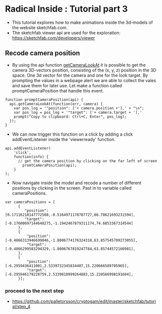 # Radical Inside : Tutorial part 3

- This tutorial explores how to make animations inside the 3d-models of the website sketchfab.com.
- The sketchfab viewer api are used for the exploration: https://sketchfab.com/developers/viewer

##  Recode camera position
-  By using the api function [getCameraLookAt](https://sketchfab.com/developers/viewer/functions#api-getCameraLookAt) it is possible to get the camera 3D-vectors position, consisting of the (x, y, z) position in the 3D space. One 3d vector for the camera and one for the look target. By prompting the values in a webpage alert we are able to collect the vales and save them for later use. Let make a function called promptCameraPosition that handle this event.

```
function promptCameraPosition(api) {
  api.getCameraLookAt(function(err, camera) {
    var pos_log = '"position": ['+ camera.position +'],' + "\n";
    var pos_log = pos_log + '"target": ['+ camera.target + '],'
    prompt("Copy to clipboard: Ctrl+C, Enter", pos_log);
  });
}
```
- We can now trigger this function on a click by adding a click addEventListener inside the 'viewerready' function.
```
api.addEventListener(
    'click',
    function(info) {
      // get the camera position by clicking on the far left of screen
        promtCameraPosition(api);
    }
);
```
- Now navigate inside the model and recode a number of different positions by clicking in the screen. Past in to variable called cameraPositions. 
```
var cameraPositions = [
      {
         "position": [0.17116218147772588,-0.5164971178787727,86.78621693231594],
         "target": [-0.17600697144648275,-1.1942467879311174,74.6853367314544]
      },
      {
          "position": [-0.4866313946699046,-1.8006774176324318,63.857545709273055],
          "target": [-0.4866299583294329,-1.8006767819247784,63.85744572160981],
      },
      {
          "position": [-6.2959436411001,2.5339732345834407,15.220666589705965],
          "target": [-6.295946179228759,2.5339818999264883,15.220566998191604],
      }];
```
### proceed to the next step
* https://github.com/palletorsson/cryptogam/edit/master/sketchfab/tutorial/step_4
